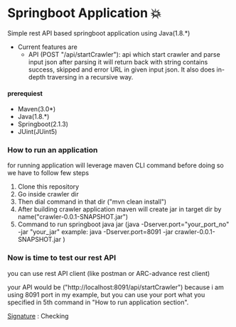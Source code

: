 # Springboot Application :boom:

Simple rest API based springboot application using Java(1.8.*)

+ Current features are
    - API (POST "/api/startCrawler"): api which start crawler and parse input json after parsing it will return back with string contains success, skipped and error URL in given input json. It also does in-depth traversing in a recursive way.


#### prerequiest 
- Maven(3.0*) 
- Java(1.8.*)
- Springboot(2.1.3)
- JUint(JUint5)

### How to run an application 
for running application will leverage maven CLI command before doing so we have to follow few steps

1. Clone this repository 
2. Go inside crawler dir
3. Then dial command in that dir ("mvn clean install") 
4. After building crawler application maven will create jar in target dir by name("crawler-0.0.1-SNAPSHOT.jar")
5. Command to run springboot java jar (java -Dserver.port="your_port_no" -jar "your_jar" example: java -Dserver.port=8091 -jar crawler-0.0.1-SNAPSHOT.jar
)

### Now is time to test our rest API 
you can use rest API client (like postman or ARC-advance rest client)

your API would be ("http://localhost:8091/api/startCrawler") because i am using 8091 port in my example, but you can use your port what you specified in 5th command in  "How to run application section".  

[Signature](https://lalitv92.github.io/) : Checking
